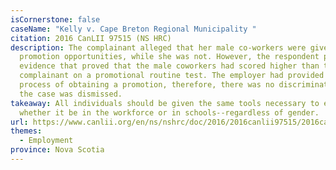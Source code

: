 ```yaml
---
isCornerstone: false
caseName: "Kelly v. Cape Breton Regional Municipality "
citation: 2016 CanLII 97515 (NS HRC)
description: The complainant alleged that her male co-workers were given
  promotion opportunities, while she was not. However, the respondent provided
  evidence that proved that the male coworkers had scored higher than the
  complainant on a promotional routine test. The employer had provided a fair
  process of obtaining a promotion, therefore, there was no discrimination and
  the case was dismissed.
takeaway: All individuals should be given the same tools necessary to excel,
  whether it be in the workforce or in schools--regardless of gender.
url: https://www.canlii.org/en/ns/nshrc/doc/2016/2016canlii97515/2016canlii97515.html?searchUrlHash=AAAAAQAiZ2VuZGVyIGlkZW50aXR5LCBnZW5kZXIgZXhwcmVzc2lvbgAAAAAB&resultIndex=17
themes:
  - Employment
province: Nova Scotia
---
```

